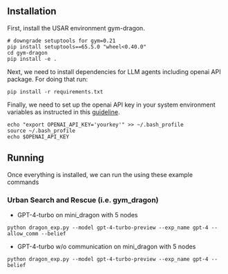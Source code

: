 

## Installation

First, install the USAR environment gym-dragon.

```
# downgrade setuptools for gym=0.21
pip install setuptools==65.5.0 "wheel<0.40.0"
cd gym-dragon
pip install -e .
```

Next, we need to install dependencies for LLM agents including openai API package. For doing that run:

```
pip install -r requirements.txt
```

Finally, we need to set up the openai API key in your system environment variables as instructed in this [guideline](https://help.openai.com/en/articles/5112595-best-practices-for-api-key-safety).
```
echo "export OPENAI_API_KEY='yourkey'" >> ~/.bash_profile
source ~/.bash_profile
echo $OPENAI_API_KEY
```
## Running

Once everything is installed, we can run the using these example commands

### Urban Search and Rescue (i.e. gym_dragon)
- GPT-4-turbo on mini_dragon with 5 nodes
```
python dragon_exp.py --model gpt-4-turbo-preview --exp_name gpt-4 --allow_comm --belief 
```
- GPT-4-turbo w/o communication on mini_dragon with 5 nodes
```
python dragon_exp.py --model gpt-4-turbo-preview --exp_name gpt-4 --belief 
```



